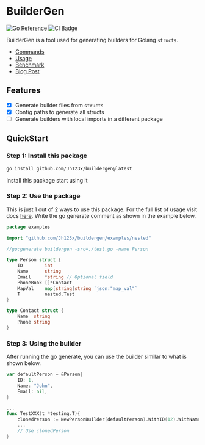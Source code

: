 # BuilderGen

[![Go Reference](https://pkg.go.dev/badge/github.com/Jh123x/buildergen.svg)](https://pkg.go.dev/github.com/Jh123x/buildergen)
![CI Badge](https://github.com/Jh123x/buildergen/actions/workflows/go.yml/badge.svg)

BuilderGen is a tool used for generating builders for Golang `structs`.

- [Commands](./docs/command "Documentation for Commands")
- [Usage](./docs/usage "Documentation for Usage")
- [Benchmark](./docs/benchmarks "Benchmarks from different versions")
- [Blog Post](https://jh123x.com/blog/2024/golang-simple-optimization/ "Blog Post")

## Features
- [x] Generate builder files from `structs`
- [x] Config paths to generate all structs
- [ ] Generate builders with local imports in a different package

## QuickStart

### Step 1: Install this package

```bash
go install github.com/Jh123x/buildergen@latest
```

Install this package start using it

### Step 2: Use the package

This is just 1 out of 2 ways to use this package.
For the full list of usage visit docs [here](./docs/usage/Readme.md "Documentation for usage").
Write the go generate comment as shown in the example below.

```go
package examples

import "github.com/Jh123x/buildergen/examples/nested"

//go:generate buildergen -src=./test.go -name Person

type Person struct {
	ID        int
	Name      string
	Email     *string // Optional field
	PhoneBook []*Contact
	MapVal    map[string]string `json:"map_val"`
	T         nested.Test
}

type Contact struct {
	Name  string
	Phone string
}
```

### Step 3: Using the builder

After running the go generate, you can use the builder similar to what is shown below.

```go
var defaultPerson = &Person{
	ID: 1,
	Name: "John",
	Email: nil,
}

...
func TestXXX(t *testing.T){
	clonedPerson := NewPersonBuilder(defaultPerson).WithID(12).WithName("Johnny").Build() // ID and Name changes
	...
	// Use clonedPerson
}
```
